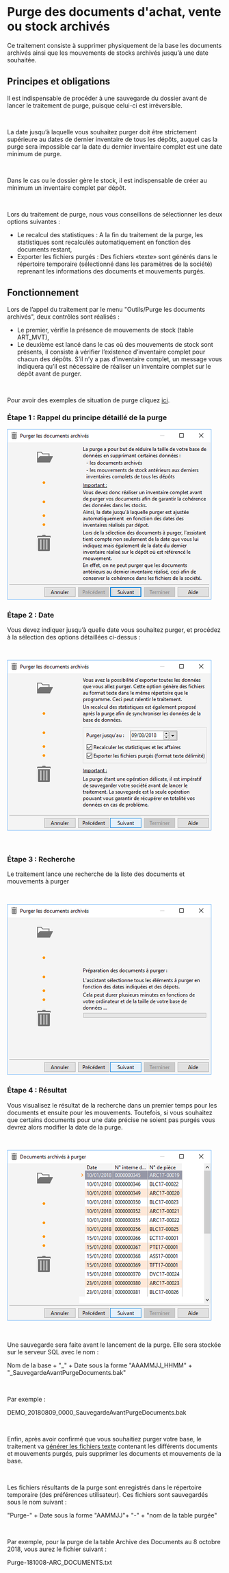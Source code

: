 # Purge des documents d'achat, vente ou stock archivés


Ce traitement consiste à supprimer physiquement de la base les documents 
 archivés ainsi que les mouvements de stocks archivés jusqu’à une date 
 souhaitée.


## Principes et obligations


Il est indispensable de procéder à une sauvegarde du dossier avant de 
 lancer le traitement de purge, puisque celui-ci est irréversible.


 


La date jusqu’à laquelle vous souhaitez purger doit être strictement 
 supérieure au dates de dernier inventaire de tous les dépôts, auquel cas 
 la purge sera impossible car la date du dernier inventaire complet est 
 une date minimum de purge.


 


Dans le cas ou le dossier gère le stock, il est indispensable de créer 
 au minimum un inventaire complet par dépôt.


 


Lors du traitement de purge, nous vous conseillons de sélectionner les 
 deux options suivantes :


* Le recalcul des 
 statistiques : A la fin du traitement de la purge, les statistiques 
 sont recalculés automatiquement en fonction des documents restant,
* Exporter les fichiers 
 purgés : Des fichiers «texte» sont générés dans le répertoire temporaire 
 (sélectionné dans les paramètres de la société) reprenant les informations 
 des documents et mouvements purgés.


## Fonctionnement


Lors de l’appel du traitement par le menu "Outils/Purge les documents 
 archivés", deux contrôles sont réalisés :


* Le premier, vérifie 
 la présence de mouvements de stock (table ART\_MVT),
* Le deuxième est 
 lancé dans le cas où des mouvements de stock sont présents, il consiste 
 à vérifier l’existence d’inventaire complet pour chacun des dépôts. 
 S’il n’y a pas d’inventaire complet, un message vous indiquera qu’il 
 est nécessaire de réaliser un inventaire complet sur le dépôt avant 
 de purger.


 


Pour avoir des exemples de situation de purge cliquez [ici](ExemplesSituationsPurge.md).


### Étape 1 : Rappel du principe détaillé de la purge


![](Etape1.png)


### Étape 2 : Date


Vous devez indiquer jusqu’à quelle date vous 
 souhaitez purger, et procédez à la sélection des options détaillées ci-dessus 
 :


 


![](Etape2.png)


 


### Étape 3 : Recherche


Le traitement lance une recherche de la liste des documents et mouvements 
 à purger


 


![](Etape3.png)


### Étape 4 : Résultat


Vous visualisez le résultat de la recherche 
 dans un premier temps pour les documents et ensuite pour les mouvements. 
 Toutefois, si vous souhaitez que certains documents pour une date précise 
 ne soient pas purgés vous devrez alors modifier la date de la purge.


 


![](Etape4.png)


 


Une sauvegarde sera faite avant le lancement 
 de la purge. Elle sera stockée sur le serveur SQL avec le nom :


Nom de la base + "\_" + Date sous la forme 
 "AAAMMJJ\_HHMM" + "\_SauvegardeAvantPurgeDocuments.bak"


 


Par exemple :


DEMO\_20180809\_0000\_SauvegardeAvantPurgeDocuments.bak


 


Enfin, après avoir confirmé que vous souhaitiez purger votre base, le 
 traitement va [générer 
 les fichiers texte](FichiersTexteGeneresPurge.md) contenant les différents documents et mouvements 
 purgés, puis supprimer les documents et mouvements de la base.


 


Les fichiers résultants de la purge sont enregistrés dans le répertoire 
 temporaire (des préférences utilisateur). Ces fichiers sont sauvegardés 
 sous le nom suivant :


"Purge-" + Date sous la forme "AAMMJJ"+ 
 "-" + "nom de la table purgée"


 


Par exemple, pour la purge de la table Archive des Documents au 8 octobre 
 2018, vous aurez le fichier suivant :


Purge-181008-ARC\_DOCUMENTS.txt





